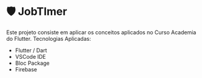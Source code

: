 # :shield: JobTImer

Este projeto consiste em aplicar os conceitos aplicados no Curso Academia do Flutter.
Tecnologias Aplicadas:

  * Flutter / Dart
  * VSCode IDE
  * Bloc Package
  * Firebase


